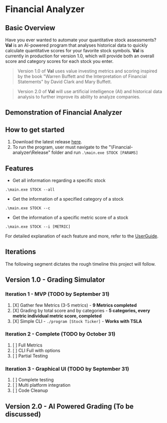 # Financial Analyzer 

## Basic Overview
Have you ever wanted to automate your quantitative stock assessments? **Val** is an AI-powered program that analyses historical data to 
quickly calculate quantitative scores for your favorite stock symbols. **Val** is currently in production for version 1.0, which will provide both an overall score 
and category scores for each stock you enter.

> Version 1.0 of **Val** uses value investing metrics and scoring inspired by the book "Warren Buffett and the Interpretation of Financial Statements" by 
David Clark and Mary Buffett. 

> Version 2.0 of **Val** will use artificial intelligence (AI) and historical data analysis to further improve its ability to analyze companies. 

## Demonstration of Financial Analyzer 


## How to get started
1. Download the latest release [here](https://github.com/Berttwm/Financial-analyzer/releases).
2. To run the program, user must navigate to the "\Financial-analyzer\Release" folder and 
run ```.\main.exe STOCK [PARAMS]```

## Features
- Get all information regarding a specific stock

```
.\main.exe STOCK --all
```

- Get the information of a specified category of a stock
```
.\main.exe STOCK --c
```

- Get the information of a specific metric score of a stock
```
.\main.exe STOCK --i [METRIC]
```

For detailed explanation of each feature and more, refer to the [UserGuide](https://github.com/Berttwm/Financial-analyzer/blob/main/USERGUIDE.md).

## Iterations
The following segment dictates the rough timeline this project will follow. 

## Version 1.0 - Grading Simulator 
### Iteration 1 - MVP (TODO by September 31)
1. [X] Gather few Metrics (3-5 metrics) - **9 Metrics completed**
2. [X] Grading by total score and by categories - **5 categories, every metric individual metric score, completed**
3. [X] Simple CLI - `./program [Stock Ticker]` - **Works with TSLA**

### Iteration 2 - Complete (TODO by October 31)
1. [ ] Full Metrics
2. [ ] CLI Full with options
3. [ ] Partial Testing

### Iteration 3 - Graphical UI (TODO by September 31)
1. [ ] Complete testing
2. [ ] Multi platform integration
3. [ ] Code Cleanup

## Version 2.0 - AI Powered Grading (To be discussed)
